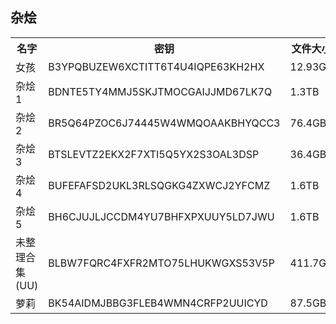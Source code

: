## 杂烩
<table>
<tr>
    <th>名字</th>
    <th>密钥</th>
    <th>文件大小</th>
</tr>
  <tr>
    <td>女孩</td>
    <td>B3YPQBUZEW6XCTITT6T4U4IQPE63KH2HX</td>
    <td>12.93GB</td>
  </tr>
  <tr>
    <td>杂烩1</td>
    <td>BDNTE5TY4MMJ5SKJTMOCGAIJJMD67LK7Q</td>
    <td>1.3TB</td>
  </tr>
  <tr>
    <td>杂烩2</td>
    <td>BR5Q64PZOC6J74445W4WMQOAAKBHYQCC3</td>
    <td>76.4GB</td>
  </tr>
<tr>
    <td>杂烩3</td>
    <td>BTSLEVTZ2EKX2F7XTI5Q5YX2S3OAL3DSP</td>
    <td>36.4GB</td>
  </tr>
  <tr>
    <td>杂烩4</td>
    <td>BUFEFAFSD2UKL3RLSQGKG4ZXWCJ2YFCMZ</td>
    <td>1.6TB</td>
  </tr>
  <tr>
    <td>杂烩5</td>
    <td>BH6CJUJLJCCDM4YU7BHFXPXUUY5LD7JWU</td>
    <td>1.6TB</td>
  </tr>
  <tr>
    <td>未整理合集(UU)</td>
    <td>BLBW7FQRC4FXFR2MTO75LHUKWGXS53V5P</td>
    <td>411.7GB</td>
  </tr>
  <tr>
    <td>萝莉</td>
    <td>BK54AIDMJBBG3FLEB4WMN4CRFP2UUICYD</td>
    <td>87.5GB</td>
  </tr>
</table>
